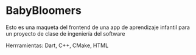 # BabyBloomers

Esto es una maqueta del frontend de una app de aprendizaje infantil para un proyecto de clase de ingeniería del software

Herrramientas: Dart, C++, CMake, HTML
